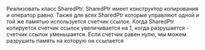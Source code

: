 Реализовать класс SharedPtr. 
SharedPtr имеет конструктор копирования и оператор равно. 
Также для всех SharedPtr которые управляют одной и той же памятью используется счетчик ссылок. 
Когда SharedPtr копируется счетчик ссылок увеличивается на 1, когда разрушается - счетчик ссылок уменьшается. 
Если счетчик равен нулю, мы можем разрушить память на которую он ссылается